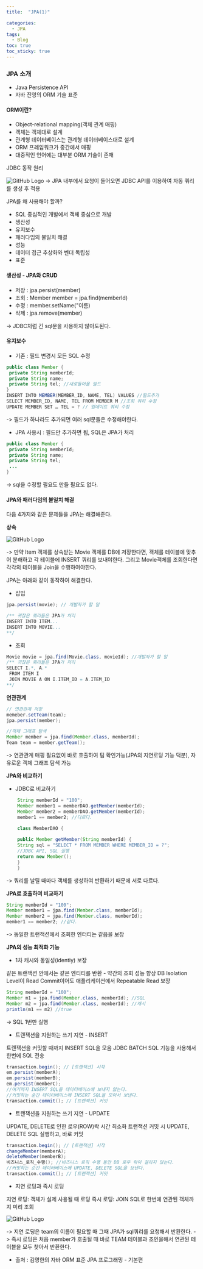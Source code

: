 ```yaml
---
title:  "JPA(1)"

categories:
  - JPA
tags:
  - Blog
toc: true
toc_sticky: true
---
```


### JPA 소개

- Java Persistence API
- 자바 진영의 ORM 기술 표준

#### ORM이란?

- Object-relational mapping(객체 관계 매핑)
- 객체는 객체대로 설계
- 관계형 데이터베이스는 관계형 데이터베이스대로 설계
- ORM 프레임워크가 중간에서 매핑
- 대중적인 언어에는 대부분 ORM 기술이 존재

JDBC 동작 원리

![GitHub Logo](/image/JPA동작원리.png)
-> JPA 내부에서 요청이 들어오면 JDBC API를 이용하여 자동 쿼리를 생성 후 적용

JPA를 왜 사용해야 할까?

- SQL 중심적인 개발에서 객체 중심으로 개발
- 생산성
- 유지보수
- 패러다임의 불일치 해결
- 성능
- 데이터 접근 추상화와 벤더 독립성
- 표준

#### 생산성 - JPA와 CRUD

- 저장 : jpa.persist(member)
- 조회 : Member member = jpa.find(memberId)
- 수정 : member.setName("이름)
- 삭제 : jpa.remove(member)

-> JDBC처럼 긴 sql문을 사용하지 않아도된다.

#### 유지보수 

- 기존 : 필드 변경시 모든 SQL 수정

```java
public class Member {
 private String memberId;
 private String name;
 private String tel; //새로들어올 필드
}
INSERT INTO MEMBER(MEMBER_ID, NAME, TEL) VALUES //필드추가
SELECT MEMBER_ID, NAME, TEL FROM MEMBER M //조회 쿼리 수정
UPDATE MEMBER SET … TEL = ? // 업데이트 쿼리 수정
```
-> 필드가 하나라도 추가되면 여러 sql문들은 수정해야한다.

- JPA 사용시 : 필드만 추가하면 됨, SQL은 JPA가 처리

```java
public class Member {
 private String memberId;
 private String name;
 private String tel;
 ...
}
```
-> sql을 수정할 필요도 만들 필요도 없다.

#### JPA와 패러다임의 불일치 해결

다음 4가지와 같은 문제들을 JPA는 해결해준다.

**상속**

![GitHub Logo](/image/jpa상속.png)

-> 만약 Item 객체를 상속받는 Movie 객체를 DB에 저장한다면, 객체를 테이블에 맞추어 분해하고 각 테이블에 INSERT 쿼리를 보내야한다. 그리고 Movie객체를 조회한다면 각각의 테이블을 Join을 수행하여야한다.

JPA는 아래와 같이 동작하여 해결한다.

- 삽입 

```java
jpa.persist(movie); // 개발자가 할 일

/** 귀찮은 쿼리들은 JPA가 처리
INSERT INTO ITEM...
INSERT INTO MOVIE...
**/

```
- 조회

```java
Movie movie = jpa.find(Movie.class, movieId); //개발자가 할 일
/** 귀찮은 쿼리들은 JPA가 처리
SELECT I.*, A.*
 FROM ITEM I
 JOIN MOVIE A ON I.ITEM_ID = A.ITEM_ID
**/
```

**연관관계**

```java
// 연관관계 저장
memeber.setTeam(team);
jpa.persist(member);

//객체 그래프 탐색
Member member = jpa.find(Member.class, memberId);
Team team = member.getTeam();
```
-> 연관관계 매핑 필요없이 바로 호출하여 팀 확인가능(JPA의 지연로딩 기능 덕분), 자유로운 객체 그래프 탐색 가능

**JPA와 비교하기**

- JDBC로 비교하기

```java
    String memberId = "100";
    Member member1 = memberDAO.getMember(memberId);
    Member member2 = memberDAO.getMember(memberId);
    member1 == member2; //다르다.

    class MemberDAO {
    
    public Member getMember(String memberId) {
    String sql = "SELECT * FROM MEMBER WHERE MEMBER_ID = ?";
    //JDBC API, SQL 실행
    return new Member();
    }
    }
```

-> 쿼리를 날릴 때마다 객체를 생성하여 반환하기 때문에 서로 다르다.

**JPA로 호출하여 비교하기**

```java
String memberId = "100";
Member member1 = jpa.find(Member.class, memberId);
Member member2 = jpa.find(Member.class, memberId);
member1 == member2; //같다.
```
-> 동일한 트랜잭션에서 조회한 엔터티는 같음을 보장

**JPA의 성능 최적화 기능**

- 1차 캐시와 동일성(identiy) 보장

같은 트랜잭션 안에서는 같은 엔티티를 반환 - 약간의 조회 성능 향상
DB Isolation Level이 Read Commit이어도 애플리케이션에서 Repeatable Read 보장
```java
String memberId = "100";
Member m1 = jpa.find(Member.class, memberId); //SQL
Member m2 = jpa.find(Member.class, memberId); //캐시
println(m1 == m2) //true
```
-> SQL 1번만 실행

- 트랜잭션을 지원하는 쓰기 지연 - INSERT

트랜잭션을 커밋할 때까지 INSERT SQL을 모음
JDBC BATCH SQL 기능을 사용해서 한번에 SQL 전송
```java
transaction.begin(); // [트랜잭션] 시작
em.persist(memberA);
em.persist(memberB);
em.persist(memberC);
//여기까지 INSERT SQL을 데이터베이스에 보내지 않는다.
//커밋하는 순간 데이터베이스에 INSERT SQL을 모아서 보낸다.
transaction.commit(); // [트랜잭션] 커밋
```

- 트랜잭션을 지원하는 쓰기 지연 - UPDATE

UPDATE, DELETE로 인한 로우(ROW)락 시간 최소화
트랜잭션 커밋 시 UPDATE, DELETE SQL 실행하고, 바로 커밋
```java
transaction.begin(); // [트랜잭션] 시작
changeMember(memberA); 
deleteMember(memberB); 
비즈니스_로직_수행(); //비즈니스 로직 수행 동안 DB 로우 락이 걸리지 않는다. 
//커밋하는 순간 데이터베이스에 UPDATE, DELETE SQL을 보낸다.
transaction.commit(); // [트랜잭션] 커밋
```

- 지연 로딩과 즉시 로딩

지연 로딩: 객체가 실제 사용될 때 로딩
즉시 로딩: JOIN SQL로 한번에 연관된 객체까지 미리 조회

![GitHub Logo](/image/jpaLoading.png)

-> 지연 로딩은 team의 이름이 필요할 때 그때 JPA가 sql쿼리를 요청해서 반환한다.
-> 즉시 로딩은 처음 member가 호출될 때 바로 TEAM 테이블과 조인을해서 연관된 테이블을 모두 찾아서 반환한다.

- 출처 : 김영한의 자바 ORM 표준 JPA 프로그래밍 - 기본편